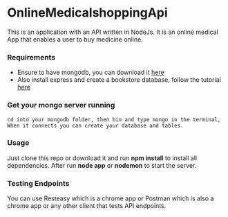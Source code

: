 # OnlineMedicalshoppingApi
This is an application with an API written in NodeJs. It is an online medical App that enables a user to buy medicine online. 

### Requirements
- Ensure to have mongodb, you can download it [here](https://www.mongodb.com/download-center) 
- Also install express and create a bookstore database, follow the tutorial [here](https://www.youtube.com/watch?v=eB9Fq9I5ocs&t=3022s)

### Get your mongo server running
```cd into your mongodb folder, then bin and type mongo in the terminal, When it connects you can create your database and tables.```

### Usage
Just clone this repo or download it and run **npm install** to install all dependencies.
After run **node app** or **nodemon** to start the server.

### Testing Endpoints
You can use Resteasy which is a chrome app or Postman which is also a chrome app or any other client that tests API endpoints.
